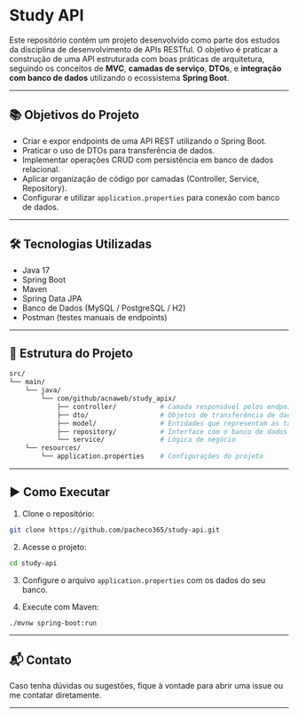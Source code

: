 # Study API

Este repositório contém um projeto desenvolvido como parte dos estudos da disciplina de desenvolvimento de APIs RESTful. O objetivo é praticar a construção de uma API estruturada com boas práticas de arquitetura, seguindo os conceitos de **MVC**, **camadas de serviço**, **DTOs**, e **integração com banco de dados** utilizando o ecossistema **Spring Boot**.

---

## 📚 Objetivos do Projeto

- Criar e expor endpoints de uma API REST utilizando o Spring Boot.
- Praticar o uso de DTOs para transferência de dados.
- Implementar operações CRUD com persistência em banco de dados relacional.
- Aplicar organização de código por camadas (Controller, Service, Repository).
- Configurar e utilizar `application.properties` para conexão com banco de dados.

---

## 🛠️ Tecnologias Utilizadas

- Java 17
- Spring Boot
- Maven
- Spring Data JPA
- Banco de Dados (MySQL / PostgreSQL / H2)
- Postman (testes manuais de endpoints)

---

## 📁 Estrutura do Projeto

```bash
src/
└── main/
    └── java/
        └── com/github/acnaweb/study_apix/
            ├── controller/           # Camada responsável pelos endpoints da API
            ├── dto/                  # Objetos de transferência de dados
            ├── model/                # Entidades que representam as tabelas
            ├── repository/           # Interface com o banco de dados
            └── service/              # Lógica de negócio
    └── resources/
        └── application.properties    # Configurações do projeto
```

---

## ▶️ Como Executar

1. Clone o repositório:
```bash
git clone https://github.com/pacheco365/study-api.git
```

2. Acesse o projeto:
```bash
cd study-api
```

3. Configure o arquivo `application.properties` com os dados do seu banco.

4. Execute com Maven:
```bash
./mvnw spring-boot:run
```

---

## 📬 Contato

Caso tenha dúvidas ou sugestões, fique à vontade para abrir uma issue ou me contatar diretamente.

---
